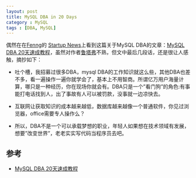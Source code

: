 ```yaml
---
layout: post
title: MySQL DBA in 20 Days
category : MySQL
tags : [DBA, MySQL]
---
```


偶然在在[Fenng](http://dbanotes.net/)的 [Startup News](http://news.dbanotes.net/)上看到这篇关于MySQL DBA的文章：[MySQL DBA 20天速成教程](http://lutaf.com/130.htm)，虽然对作者[鲁塔弗](http://lutaf.com/)不熟，但文中最后几段话，还是很让人感触，摘抄如下：

* 吐个槽，我招募过很多DBA，mysql DBA的工作知识就这么些，其他DBA也差不多，看一遍操作一遍你就学会了，基本上不用智商。所谓亿万用户海量计算，哪只是一种经历，你在现场你就会有。DBA只是一个”看门狗”的角色:有事能打电话找到人，出了事故有人可以被罚款，没事就一边凉快去。

* 互联网让获取知识的成本越来越低，数据库越来越像一个普通软件，你见过浏览器，office需要专人操作么？

* 所以，DBA不是一个可以承载梦想的职业，年轻人如果想在技术领域有发展，想要”改变世界”，老老实实写代码当程序员去吧。

## 参考

* [MySQL DBA 20天速成教程](http://lutaf.com/130.htm)
